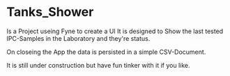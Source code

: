 # Tanks_Shower

Is a Project useing Fyne to create a UI
It is designed to Show the last tested IPC-Samples in the Laboratory and they're status.

On closeing the App the data is persisted in a simple CSV-Document.

It is still under construction but have fun tinker with it if you like.
